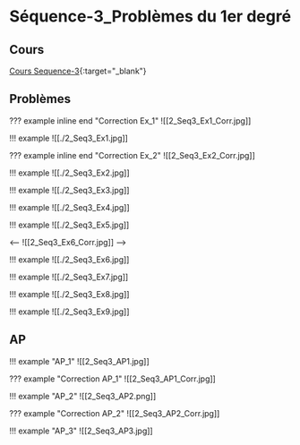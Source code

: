 # Séquence-3_Problèmes du 1er degré

## Cours

[Cours Sequence-3](./2_Seq3_Co.pdf){:target="_blank"}

## Problèmes

??? example inline end "Correction Ex_1"
    ![[2_Seq3_Ex1_Corr.jpg]]

!!! example
    ![[./2_Seq3_Ex1.jpg]]

??? example inline end "Correction Ex_2"
    ![[2_Seq3_Ex2_Corr.jpg]]

!!! example
    ![[./2_Seq3_Ex2.jpg]]

<!-- ??? example inline end "Correction Ex_3" -->
<!--   ![[2_Seq3_Ex3_Corr.jpg]] -->

!!! example
    ![[./2_Seq3_Ex3.jpg]]

<!-- ??? example inline end "Correction Ex_4" -->
<!--    ![[2_Seq3_Ex4_Corr.jpg]] -->

!!! example
    ![[./2_Seq3_Ex4.jpg]]

<!-- ??? example inline end "Correction Ex_5" -->
<!--   ![[2_Seq3_Ex5_Corr.jpg]] -->

!!! example
    ![[./2_Seq3_Ex5.jpg]]

<!-- ??? example inline end "Correction Ex_6" -->
<--    ![[2_Seq3_Ex6_Corr.jpg]] -->

!!! example
    ![[./2_Seq3_Ex6.jpg]]


<!-- ??? example inline end "Correction Ex_7" -->
<!--    ![[2_Seq3_Ex7_Corr.jpg]] -->

!!! example
    ![[./2_Seq3_Ex7.jpg]]


<!-- ??? example inline end "Correction Ex_8" -->
<!--    ![[2_Seq3_Ex8_Corr.jpg]] -->

!!! example
    ![[./2_Seq3_Ex8.jpg]]


<!-- ??? example inline end "Correction Ex_9" -->
<!--  ![[2_Seq3_Ex9_Corr.jpg]] -->

!!! example
    ![[./2_Seq3_Ex9.jpg]]

## AP


!!! example "AP_1"
    ![[2_Seq3_AP1.jpg]] 

??? example "Correction AP_1"
    ![[2_Seq3_AP1_Corr.jpg]]

    
!!! example "AP_2"
    ![[2_Seq3_AP2.png]]   

??? example "Correction AP_2"
    ![[2_Seq3_AP2_Corr.jpg]]


!!! example "AP_3"
    ![[2_Seq3_AP3.jpg]]   

<!--  ??? example "Correction AP_3" -->
<!--    ![[2_Seq3_AP3_Corr.jpg]] -->
